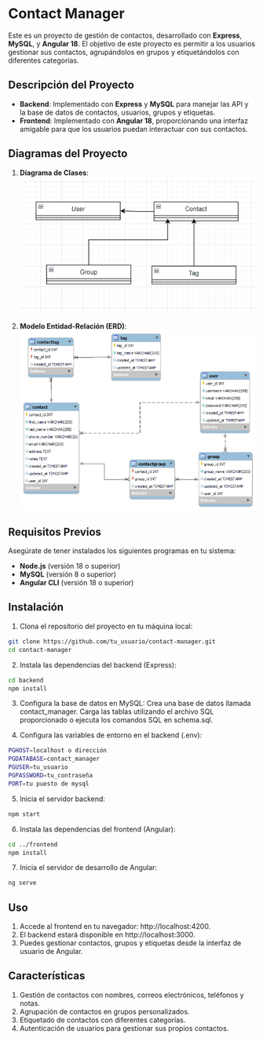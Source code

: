 # Contact Manager

Este es un proyecto de gestión de contactos, desarrollado con **Express**, **MySQL**, y **Angular 18**. El objetivo de este proyecto es permitir a los usuarios gestionar sus contactos, agrupándolos en grupos y etiquetándolos con diferentes categorías.

## Descripción del Proyecto

- **Backend**: Implementado con **Express** y **MySQL** para manejar las API y la base de datos de contactos, usuarios, grupos y etiquetas.
- **Frontend**: Implementado con **Angular 18**, proporcionando una interfaz amigable para que los usuarios puedan interactuar con sus contactos.

## Diagramas del Proyecto

1. **Diagrama de Clases**:
   ![Diagrama de Clases](https://github.com/e-f-o-m/contact_manager/blob/main/digrama_clases.png)

2. **Modelo Entidad-Relación (ERD)**:
   ![Modelo Entidad-Relación](https://github.com/e-f-o-m/contact_manager/blob/main/MER_libreta_contactos.png)
   

## Requisitos Previos

Asegúrate de tener instalados los siguientes programas en tu sistema:

- **Node.js** (versión 18 o superior)
- **MySQL** (versión 8 o superior)
- **Angular CLI** (versión 18 o superior)

## Instalación

1. Clona el repositorio del proyecto en tu máquina local:
```bash
git clone https://github.com/tu_usuario/contact-manager.git
cd contact-manager
```

2. Instala las dependencias del backend (Express):
```bash
cd backend
npm install
```

3. Configura la base de datos en MySQL:
Crea una base de datos llamada contact_manager.
Carga las tablas utilizando el archivo SQL proporcionado o ejecuta los comandos SQL en schema.sql.

4. Configura las variables de entorno en el backend (.env):
```bash
PGHOST=localhost o dirección
PGDATABASE=contact_manager
PGUSER=tu_usuario
PGPASSWORD=tu_contraseña
PORT=tu puesto de mysql
```

5. Inicia el servidor backend:
```bash
npm start
```

6. Instala las dependencias del frontend (Angular):

```bash
cd ../frontend
npm install
```
7. Inicia el servidor de desarrollo de Angular:

```bash
ng serve
```
## Uso
1. Accede al frontend en tu navegador: http://localhost:4200.
2. El backend estará disponible en http://localhost:3000.
3. Puedes gestionar contactos, grupos y etiquetas desde la interfaz de usuario de Angular.

## Características
1. Gestión de contactos con nombres, correos electrónicos, teléfonos y notas.
2. Agrupación de contactos en grupos personalizados.
3. Etiquetado de contactos con diferentes categorías.
4. Autenticación de usuarios para gestionar sus propios contactos.

